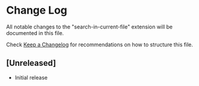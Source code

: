 # Change Log

All notable changes to the "search-in-current-file" extension will be documented in this file.

Check [Keep a Changelog](http://keepachangelog.com/) for recommendations on how to structure this file.

## [Unreleased]

- Initial release